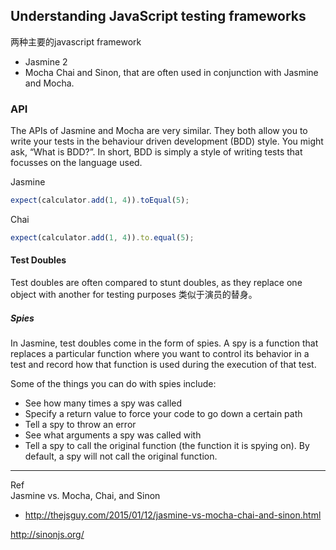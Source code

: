 ## Understanding JavaScript testing frameworks


两种主要的javascript framework
- Jasmine 2
- Mocha
Chai and Sinon, that are often used in conjunction with Jasmine and Mocha.

### API
The APIs of Jasmine and Mocha are very similar. They both allow you to write your tests in the behaviour driven development (BDD) style. You might ask, “What is BDD?”. In short, BDD is simply a style of writing tests that focusses on the language used.

Jasmine
``` javascript
expect(calculator.add(1, 4)).toEqual(5);
```

Chai
``` javascript
expect(calculator.add(1, 4)).to.equal(5);
```

#### Test Doubles
Test doubles are often compared to stunt doubles, as they replace one object with another for testing purposes
类似于演员的替身。

##### Spies

 In Jasmine, test doubles come in the form of spies. A spy is a function that replaces a particular function where you want to control its behavior in a test and record how that function is used during the execution of that test.

Some of the things you can do with spies include:
- See how many times a spy was called
- Specify a return value to force your code to go down a certain path
- Tell a spy to throw an error
- See what arguments a spy was called with
- Tell a spy to call the original function (the function it is spying on). By default, a spy will not call the original function.



---
Ref  
Jasmine vs. Mocha, Chai, and Sinon
- http://thejsguy.com/2015/01/12/jasmine-vs-mocha-chai-and-sinon.html

http://sinonjs.org/


